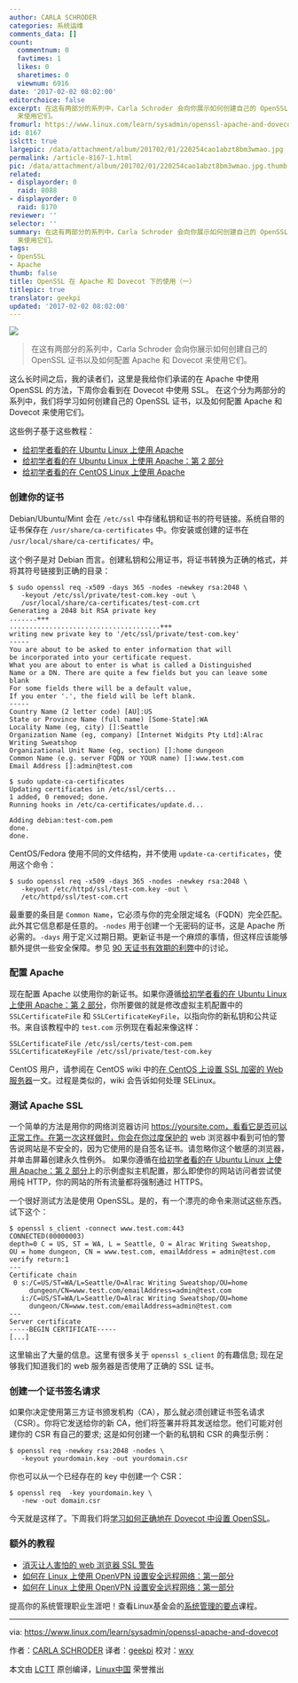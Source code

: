 ```yaml
---
author: CARLA SCHRODER
categories: 系统运维
comments_data: []
count:
  commentnum: 0
  favtimes: 1
  likes: 0
  sharetimes: 0
  viewnum: 6916
date: '2017-02-02 08:02:00'
editorchoice: false
excerpt: 在这有两部分的系列中，Carla Schroder 会向你展示如何创建自己的 OpenSSL 证书以及如何配置 Apache 和 Dovecot
  来使用它们。
fromurl: https://www.linux.com/learn/sysadmin/openssl-apache-and-dovecot
id: 8167
islctt: true
largepic: /data/attachment/album/201702/01/220254cao1abzt8bm3wmao.jpg
permalink: /article-8167-1.html
pic: /data/attachment/album/201702/01/220254cao1abzt8bm3wmao.jpg.thumb.jpg
related:
- displayorder: 0
  raid: 8088
- displayorder: 0
  raid: 8170
reviewer: ''
selector: ''
summary: 在这有两部分的系列中，Carla Schroder 会向你展示如何创建自己的 OpenSSL 证书以及如何配置 Apache 和 Dovecot
  来使用它们。
tags:
- OpenSSL
- Apache
thumb: false
title: OpenSSL 在 Apache 和 Dovecot 下的使用（一）
titlepic: true
translator: geekpi
updated: '2017-02-02 08:02:00'
---
```


![](/data/attachment/album/201702/01/220254cao1abzt8bm3wmao.jpg)



> 
> 在这有两部分的系列中，Carla Schroder 会向你展示如何创建自己的 OpenSSL 证书以及如何配置 Apache 和 Dovecot 来使用它们。
> 
> 
> 


这么长时间之后，我的读者们，这里是我给你们承诺的在 Apache 中使用 OpenSSL 的方法，下周你会看到在 Dovecot 中使用 SSL。 在这个分为两部分的系列中，我们将学习如何创建自己的 OpenSSL 证书，以及如何配置 Apache 和 Dovecot 来使用它们。


这些例子基于这些教程：


* [给初学者看的在 Ubuntu Linux 上使用 Apache](https://www.linux.com/learn/apache-ubuntu-linux-beginners)
* [给初学者看的在 Ubuntu Linux 上使用 Apache：第 2 部分](https://www.linux.com/learn/apache-ubuntu-linux-beginners-part-2)
* [给初学者看的在 CentOS Linux 上使用 Apache](https://www.linux.com/learn/apache-centos-linux-beginners)


### 创建你的证书


Debian/Ubuntu/Mint 会在 `/etc/ssl` 中存储私钥和证书的符号链接。系统自带的证书保存在 `/usr/share/ca-certificates` 中。你安装或创建的证书在 `/usr/local/share/ca-certificates/` 中。


这个例子是对 Debian 而言。创建私钥和公用证书，将证书转换为正确的格式，并将其符号链接到正确的目录：



```
$ sudo openssl req -x509 -days 365 -nodes -newkey rsa:2048 \
   -keyout /etc/ssl/private/test-com.key -out \
   /usr/local/share/ca-certificates/test-com.crt
Generating a 2048 bit RSA private key
.......+++
......................................+++
writing new private key to '/etc/ssl/private/test-com.key'
-----
You are about to be asked to enter information that will 
be incorporated into your certificate request.
What you are about to enter is what is called a Distinguished 
Name or a DN. There are quite a few fields but you can leave some blank
For some fields there will be a default value,
If you enter '.', the field will be left blank.
-----
Country Name (2 letter code) [AU]:US
State or Province Name (full name) [Some-State]:WA
Locality Name (eg, city) []:Seattle
Organization Name (eg, company) [Internet Widgits Pty Ltd]:Alrac Writing Sweatshop
Organizational Unit Name (eg, section) []:home dungeon
Common Name (e.g. server FQDN or YOUR name) []:www.test.com
Email Address []:admin@test.com

$ sudo update-ca-certificates
Updating certificates in /etc/ssl/certs...
1 added, 0 removed; done.
Running hooks in /etc/ca-certificates/update.d...

Adding debian:test-com.pem
done.
done.

```

CentOS/Fedora 使用不同的文件结构，并不使用 `update-ca-certificates`，使用这个命令：



```
$ sudo openssl req -x509 -days 365 -nodes -newkey rsa:2048 \
   -keyout /etc/httpd/ssl/test-com.key -out \
   /etc/httpd/ssl/test-com.crt

```

最重要的条目是 `Common Name`，它必须与你的完全限定域名（FQDN）完全匹配。此外其它信息都是任意的。`-nodes` 用于创建一个无密码的证书，这是 Apache 所必需的。`-days` 用于定义过期日期。更新证书是一个麻烦的事情，但这样应该能够额外提供一些安全保障。参见 [90 天证书有效期的利弊](https://community.letsencrypt.org/t/pros-and-cons-of-90-day-certificate-lifetimes/4621)中的讨论。


### 配置 Apache


现在配置 Apache 以使用你的新证书。如果你遵循[给初学者看的在 Ubuntu Linux 上使用 Apache：第 2 部分](https://www.linux.com/learn/apache-ubuntu-linux-beginners-part-2)，你所要做的就是修改虚拟主机配置中的 `SSLCertificateFile` 和 `SSLCertificateKeyFile`，以指向你的新私钥和公共证书。来自该教程中的 `test.com` 示例现在看起来像这样：



```
SSLCertificateFile /etc/ssl/certs/test-com.pem
SSLCertificateKeyFile /etc/ssl/private/test-com.key

```

CentOS 用户，请参阅在 CentOS wiki 中的[在 CentOS 上设置 SSL 加密的 Web 服务器](https://wiki.centos.org/HowTos/Https)一文。过程是类似的，wiki 会告诉如何处理 SELinux。


### 测试 Apache SSL


一个简单的方法是用你的网络浏览器访问 https://yoursite.com，看看它是否可以正常工作。在第一次这样做时，你会在你过度保护的 web 浏览器中看到可怕的警告说网站是不安全的，因为它使用的是自签名证书。请忽略你这个敏感的浏览器，并单击屏幕创建永久性例外。 如果你遵循在[给初学者看的在 Ubuntu Linux 上使用 Apache：第 2 部分](https://www.linux.com/learn/apache-ubuntu-linux-beginners-part-2)上的示例虚拟主机配置，那么即使你的网站访问者尝试使用纯 HTTP，你的网站的所有流量都将强制通过 HTTPS。


一个很好测试方法是使用 OpenSSL。是的，有一个漂亮的命令来测试这些东西。试下这个：



```
$ openssl s_client -connect www.test.com:443
CONNECTED(00000003)
depth=0 C = US, ST = WA, L = Seattle, O = Alrac Writing Sweatshop, 
OU = home dungeon, CN = www.test.com, emailAddress = admin@test.com
verify return:1
---
Certificate chain
 0 s:/C=US/ST=WA/L=Seattle/O=Alrac Writing Sweatshop/OU=home 
     dungeon/CN=www.test.com/emailAddress=admin@test.com
   i:/C=US/ST=WA/L=Seattle/O=Alrac Writing Sweatshop/OU=home 
     dungeon/CN=www.test.com/emailAddress=admin@test.com
---
Server certificate
-----BEGIN CERTIFICATE-----
[...]

```

这里输出了大量的信息。这里有很多关于 `openssl s_client` 的有趣信息; 现在足够我们知道我们的 web 服务器是否使用了正确的 SSL 证书。


### 创建一个证书签名请求


如果你决定使用第三方证书颁发机构（CA），那么就必须创建证书签名请求（CSR）。你将它发送给你的新 CA，他们将签署并将其发送给您。他们可能对创建你的 CSR 有自己的要求; 这是如何创建一个新的私钥和 CSR 的典型示例：



```
$ openssl req -newkey rsa:2048 -nodes \
   -keyout yourdomain.key -out yourdomain.csr

```

你也可以从一个已经存在的 key 中创建一个 CSR：



```
$ openssl req  -key yourdomain.key \
   -new -out domain.csr

```

今天就是这样了。下周我们将[学习如何正确地在 Dovecot 中设置 OpenSSL](https://www.linux.com/learn/intro-to-linux/openssl-apache-and-dovecot-part-2)。


### 额外的教程


* [消灭让人害怕的 web 浏览器 SSL 警告](https://www.linux.com/learn/quieting-scary-web-browser-ssl-alerts)
* [如何在 Linux 上使用 OpenVPN 设置安全远程网络：第一部分](https://www.linux.com/learn/how-set-secure-remote-networking-openvpn-linux-part-1)
* [如何在 Linux 上使用 OpenVPN 设置安全远程网络：第一部分](https://www.linux.com/learn/how-set-secure-remote-networking-openvpn-linux-part-2)


提高你的系统管理职业生涯吧！查看Linux基金会的[系统管理的要点](https://training.linuxfoundation.org/linux-courses/system-administration-training/essentials-of-system-administration)课程。




---


via: <https://www.linux.com/learn/sysadmin/openssl-apache-and-dovecot>


作者：[CARLA SCHRODER](https://www.linux.com/users/cschroder) 译者：[geekpi](https://github.com/geekpi) 校对：[wxy](https://github.com/wxy)


本文由 [LCTT](https://github.com/LCTT/TranslateProject) 原创编译，[Linux中国](https://linux.cn/) 荣誉推出